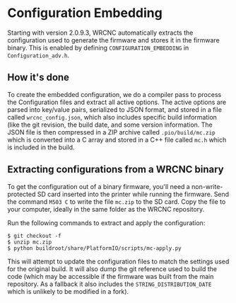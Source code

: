 # Configuration Embedding

Starting with version 2.0.9.3, WRCNC automatically extracts the configuration used to generate the firmware and stores it in the firmware binary. This is enabled by defining `CONFIGURATION_EMBEDDING` in `Configuration_adv.h`.

## How it's done
To create the embedded configuration, we do a compiler pass to process the Configuration files and extract all active options. The active options are parsed into key/value pairs, serialized to JSON format, and stored in a file called `wrcnc_config.json`, which also includes specific build information (like the git revision, the build date, and some version information. The JSON file is then compressed in a ZIP archive called `.pio/build/mc.zip` which is converted into a C array and stored in a C++ file called `mc.h` which is included in the build.

## Extracting configurations from a WRCNC binary
To get the configuration out of a binary firmware, you'll need a non-write-protected SD card inserted into the printer while running the firmware.
Send the command `M503 C` to write the file `mc.zip` to the SD card. Copy the file to your computer, ideally in the same folder as the WRCNC repository.

Run the following commands to extract and apply the configuration:
```
$ git checkout -f
$ unzip mc.zip
$ python buildroot/share/PlatformIO/scripts/mc-apply.py
```

This will attempt to update the configuration files to match the settings used for the original build. It will also dump the git reference used to build the code (which may be accessible if the firmware was built from the main repository. As a fallback it also includes the `STRING_DISTRIBUTION_DATE` which is unlikely to be modified in a fork).

